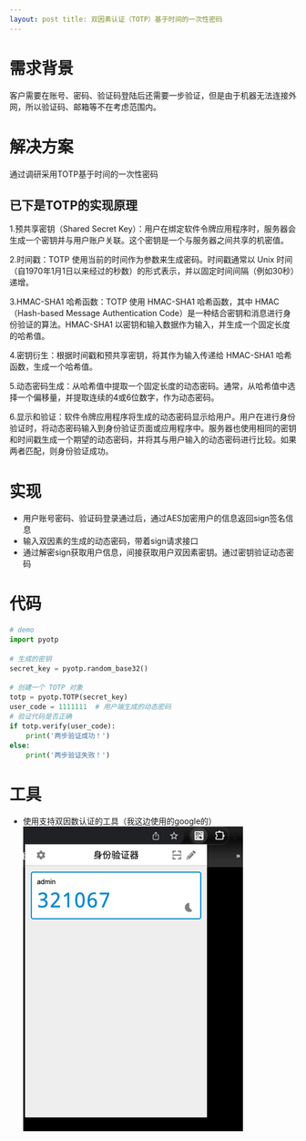 ```yaml
---
layout: post title: 双因素认证（TOTP）基于时间的一次性密码
---
```


# 需求背景

客户需要在账号、密码、验证码登陆后还需要一步验证，但是由于机器无法连接外网，所以验证码、邮箱等不在考虑范围内。

# 解决方案

通过调研采用TOTP基于时间的一次性密码

## 已下是TOTP的实现原理

1.预共享密钥（Shared Secret Key）：用户在绑定软件令牌应用程序时，服务器会生成一个密钥并与用户账户关联。这个密钥是一个与服务器之间共享的机密值。

2.时间戳：TOTP 使用当前的时间作为参数来生成密码。时间戳通常以 Unix 时间（自1970年1月1日以来经过的秒数）的形式表示，并以固定时间间隔（例如30秒）递增。

3.HMAC-SHA1 哈希函数：TOTP 使用 HMAC-SHA1 哈希函数，其中 HMAC（Hash-based Message Authentication Code）是一种结合密钥和消息进行身份验证的算法。HMAC-SHA1
以密钥和输入数据作为输入，并生成一个固定长度的哈希值。

4.密钥衍生：根据时间戳和预共享密钥，将其作为输入传递给 HMAC-SHA1 哈希函数，生成一个哈希值。

5.动态密码生成：从哈希值中提取一个固定长度的动态密码。通常，从哈希值中选择一个偏移量，并提取连续的4或6位数字，作为动态密码。

6.显示和验证：软件令牌应用程序将生成的动态密码显示给用户。用户在进行身份验证时，将动态密码输入到身份验证页面或应用程序中。服务器也使用相同的密钥和时间戳生成一个期望的动态密码，并将其与用户输入的动态密码进行比较。如果两者匹配，则身份验证成功。

# 实现

- 用户账号密码、验证码登录通过后，通过AES加密用户的信息返回sign签名信息
- 输入双因素的生成的动态密码，带着sign请求接口
- 通过解密sign获取用户信息，间接获取用户双因素密钥。通过密钥验证动态密码
# 代码
```python
# demo
import pyotp

# 生成的密钥
secret_key = pyotp.random_base32()

# 创建一个 TOTP 对象
totp = pyotp.TOTP(secret_key)
user_code = 1111111  # 用户端生成的动态密码
# 验证代码是否正确
if totp.verify(user_code):
    print('两步验证成功！')
else:
    print('两步验证失败！')
```
# 工具
- 使用支持双因数认证的工具（我这边使用的google的）
![img.png](/images/blog/2023-07-12.png)